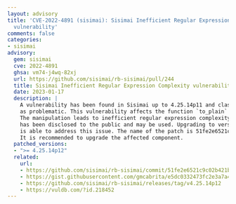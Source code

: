 ```yaml
---
layout: advisory
title: 'CVE-2022-4891 (sisimai): Sisimai Inefficient Regular Expression Complexity
  vulnerability'
comments: false
categories:
- sisimai
advisory:
  gem: sisimai
  cve: 2022-4891
  ghsa: vm74-j4wq-82xj
  url: https://github.com/sisimai/rb-sisimai/pull/244
  title: Sisimai Inefficient Regular Expression Complexity vulnerability
  date: 2023-01-17
  description: |
    A vulnerability has been found in Sisimai up to 4.25.14p11 and classified
    as problematic. This vulnerability affects the function `to_plain` of the file `lib/sisimai/string.rb`.
    The manipulation leads to inefficient regular expression complexity. The exploit
    has been disclosed to the public and may be used. Upgrading to version 4.25.14p12
    is able to address this issue. The name of the patch is 51fe2e6521c9c02b421b383943dc9e4bbbe65d4e.
    It is recommended to upgrade the affected component.
  patched_versions:
  - ">= 4.25.14p12"
  related:
    url:
    - https://github.com/sisimai/rb-sisimai/commit/51fe2e6521c9c02b421b383943dc9e4bbbe65d4e
    - https://gist.githubusercontent.com/gmcabrita/e5dc0332473fc2e3a7a407434c8d21c7/raw/00b12035e5e1b685469f143b94301a50306376ba/example.html
    - https://github.com/sisimai/rb-sisimai/releases/tag/v4.25.14p12
    - https://vuldb.com/?id.218452
---
```

